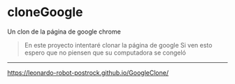 # cloneGoogle
Un clon de la página de google chrome
> En este proyecto intentaré clonar la página de google
> Si ven esto espero que no piensen que su computadora se congeló
-------
https://leonardo-robot-postrock.github.io/GoogleClone/
